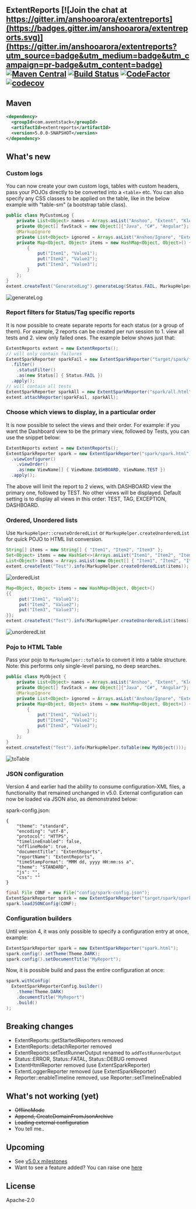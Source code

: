 ## ExtentReports [![Join the chat at https://gitter.im/anshooarora/extentreports](https://badges.gitter.im/anshooarora/extentreports.svg)](https://gitter.im/anshooarora/extentreports?utm_source=badge&utm_medium=badge&utm_campaign=pr-badge&utm_content=badge) [![Maven Central](https://img.shields.io/maven-central/v/com.aventstack/extentreports.svg?maxAge=300)](http://search.maven.org/#search|ga|1|g:"com.aventstack") [![Build Status](https://travis-ci.com/extent-framework/extentreports-java.svg?branch=master)](https://travis-ci.com/extent-framework/extentreports-java) [![CodeFactor](https://www.codefactor.io/repository/github/extent-framework/extentreports-java/badge)](https://www.codefactor.io/repository/github/extent-framework/extentreports-java) [![codecov](https://codecov.io/gh/extent-framework/extentreports-java/branch/master/graph/badge.svg)](https://codecov.io/gh/extent-framework/extentreports-java)

## Maven

```xml
<dependency>
  <groupId>com.aventstack</groupId>
  <artifactId>extentreports</artifactId>
  <version>5.0.0-SNAPSHOT</version>
</dependency>
```

## What's new

### Custom logs
You can now create your own custom logs, tables with custom headers, pass your POJOs directly
to be converted into a `<table>` etc. You can also specify any CSS classes to be applied on
the table, like in the below example with "table-sm" (a bootstrap table class).

```java
public class MyCustomLog {
    private List<Object> names = Arrays.asList("Anshoo", "Extent", "Klov");
    private Object[] favStack = new Object[]{"Java", "C#", "Angular"};
    @MarkupIgnore
    private List<Object> ignored = Arrays.asList("Anshoo/Ignore", "Extent/Ignore", "Klov/Ignore");
    private Map<Object, Object> items = new HashMap<Object, Object>() {
        {
            put("Item1", "Value1");
            put("Item2", "Value2");
            put("Item3", "Value3");
        }
    };
}
extent.createTest("GeneratedLog").generateLog(Status.FAIL, MarkupHelper.toTable(new MyCustomLog(), "table-sm"));
```

![generateLog](http://extentreports.com/docs/v5/generateLog.png)

### Report filters for Status/Tag specific reports
It is now possible to create separate reports for each status (or a group of them). For example, 2 reports can be created per run session to 1. view all tests and 2. view only failed ones. The example below shows just that:

```java
ExtentReports extent = new ExtentReports();
// will only contain failures
ExtentSparkReporter sparkFail = new ExtentSparkReporter("target/spark/fail.html")
  .filter()
    .statusFilter()
    .as(new Status[] { Status.FAIL })
  .apply();
// will contain all tests
ExtentSparkReporter sparkAll = new ExtentSparkReporter("spark/all.html");
extent.attachReporter(sparkFail, sparkAll);
```

### Choose which views to display, in a particular order
It is now possible to select the views and their order. For example: if you want the Dashboard view 
to be the primary view, followed by Tests, you can use the snippet below:

```java
ExtentReports extent = new ExtentReports();
ExtentSparkReporter spark = new ExtentSparkReporter("spark/spark.html")
  .viewConfigurer()
    .viewOrder()
    .as(new ViewName[] { ViewName.DASHBOARD, ViewName.TEST })
  .apply();
```

The above will limit the report to 2 views, with DASHBOARD view the primary one, followed by TEST. 
No other views will be displayed. Default setting is to display all views in this order: TEST, 
TAG, EXCEPTION, DASHBOARD.


### Ordered, Unordered lists
Use `MarkupHelper::createOrderedList` or `MarkupHelper.createUnorderedList` for 
quick POJO to HTML list conversion.

```java
String[] items = new String[] { "Item1", "Item2", "Item3" };
Set<Object> items = new HashSet<>(Arrays.asList("Item1", "Item2", "Item3"));
List<Object> items = Arrays.asList(new Object[] { "Item1", "Item2", "Item3" });
extent.createTest("Test").info(MarkupHelper.createOrderedList(items));
```
![orderedList](http://extentreports.com/docs/v5/orderedList.png)

```java
Map<Object, Object> items = new HashMap<Object, Object>()
{{
     put("Item1", "Value1");
     put("Item2", "Value2");
     put("Item3", "Value3");
}};
extent.createTest("Test").info(MarkupHelper.createUnorderedList(items).getMarkup());
```
![unorderedList](http://extentreports.com/docs/v5/unorderedList.png)

### Pojo to HTML Table
Pass your pojo to `MarkupHelper::toTable` to convert it into a table structure. 
Note: this performs only single-level parsing, no deep searches.

```java
public class MyObject {
    private List<Object> names = Arrays.asList("Anshoo", "Extent", "Klov");
    private Object[] favStack = new Object[]{"Java", "C#", "Angular"};
    @MarkupIgnore
    private List<Object> ignored = Arrays.asList("Anshoo/Ignore", "Extent/Ignore", "Klov/Ignore");
    private Map<Object, Object> items = new HashMap<Object, Object>() {
        {
            put("Item1", "Value1");
            put("Item2", "Value2");
            put("Item3", "Value3");
        }
    };
}
extent.createTest("Test").info(MarkupHelper.toTable(new MyObject()));
```

![toTable](http://extentreports.com/docs/v5/toTable.png)

### JSON configuration
Version 4 and earlier had the ability to consume configuration-XML files, a functionality that remained unchanged in v5.0.
External configuration can now be loaded via JSON also, as demonstrated below:

spark-config.json:
```
{
    "theme": "standard",
    "encoding": "utf-8",
    "protocol": "HTTPS",
    "timelineEnabled": false,
    "offlineMode": true,
    "documentTitle": "ExtentReports",
    "reportName": "ExtentReports",
    "timeStampFormat": "MMM dd, yyyy HH:mm:ss a",
    "theme": "STANDARD",
    "js": "",
    "css": ""
}
```

```java
final File CONF = new File("config/spark-config.json");
ExtentSparkReporter spark = new ExtentSparkReporter("target/spark/spark.html");
spark.loadJSONConfig(CONF);
```

### Configuration builders
Until version 4, it was only possible to specify a configuration entry at once, example:

```java
ExtentSparkReporter spark = new ExtentSparkReporter("spark.html");
spark.config().setTheme(Theme.DARK);
spark.config().setDocumentTitle("MyReport");
```

Now, it is possible build and pass the entire configuration at once:

```java
spark.withConfig(
  ExtentSparkReporterConfig.builder()
    .theme(Theme.DARK)
    .documentTitle("MyReport")
    .build()
);
```


## Breaking changes

* ExtentReports::getStartedReporters removed
* ExtentReports::detachReporter removed
* ExtentReports:setTestRunnerOutput renamed to `addTestRunnerOutput`
* Status::ERROR, Status::FATAL, Status::DEBUG removed
* ExtentHtmlReporter removed (use ExtentSparkReporter)
* ExtentLoggerReporter removed (use ExtentSparkReporter)
* Reporter::enableTimeline removed, use Reporter::setTimelineEnabled 

## What's not working (yet)

* ~~OfflineMode~~
* ~~Append, CreateDomainFromJsonArchive~~
* ~~Loading external configuration~~
* You tell me..

## Upcoming

* See [v5.0.x milestones](https://github.com/extent-framework/extentreports-java/issues?q=is%3Aopen+is%3Aissue+milestone%3A5.0.x)
* Want to see a feature added? You can raise one [here](https://github.com/extent-framework/extentreports-java/issues?q=is%3Aopen+is%3Aissue+milestone%3A5.0.x)

## License

Apache-2.0
